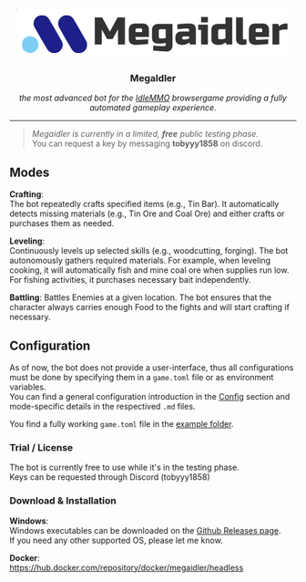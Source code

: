 <p align="center">
    <img src="logo.png">
    <h3 align="center"> MegaIdler </h1>
    <p align="center"> <i>the most advanced bot for the  <a href="https://www.idle-mmo.com/">IdleMMO</a> browsergame providing a fully automated gameplay experience. </i></p>
    <hr />
</p>



>*Megaidler is currently in a limited, **free** public testing phase.*  
>You can request a key by messaging **tobyyy1858** on discord.


## Modes
**Crafting**:  
The bot repeatedly crafts specified items (e.g., Tin Bar). It automatically detects missing materials (e.g., Tin Ore and Coal Ore) and either crafts or purchases them as needed.  

**Leveling**:  
Continuously levels up selected skills (e.g., woodcutting, forging). The bot autonomously gathers required materials. For example, when leveling cooking, it will automatically fish and mine coal ore when supplies run low. For fishing activities, it purchases necessary bait independently.  

**Battling**:
Battles Enemies at a given location. The bot ensures that the character always carries enough Food to the fights and will start crafting if necessary.  

## Configuration
As of now, the bot does not provide a user-interface, thus all configurations must be done by specifying them in a `game.toml` file or as environment variables.  
You can find a general configuration introduction in the [Config](./config) section and mode-specific details in the respectived `.md` files.  

You find a fully working `game.toml` file in the [example folder](./example).


### Trial / License  
The bot is currently free to use while it's in the testing phase.  
Keys can be requested through Discord (tobyyy1858)


### Download & Installation
**Windows**:  
Windows executables can be downloaded on the [Github Releases page](https://github.com/rusty-bob/MegaIdler/releases).  
If you need any other supported OS, please let me know.

**Docker**:  
https://hub.docker.com/repository/docker/megaidler/headless
